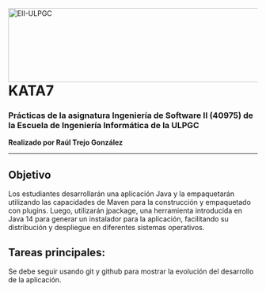<a href="https://www.eii.ulpgc.es" target="_blank">
  <img src="https://www.eii.ulpgc.es/sites/default/files/eii-acron-mod.png" alt="EII-ULPGC" style="float: right; width: 516px; height: 150px;" />
</a>

# KATA7
### Prácticas de la asignatura Ingeniería de Software II (40975) de la Escuela de Ingeniería Informática de la ULPGC  
**Realizado por Raúl Trejo González**

---

## Objetivo
Los estudiantes desarrollarán una aplicación Java y la empaquetarán utilizando las capacidades de Maven para la construcción y empaquetado con plugins. Luego, utilizarán jpackage, una herramienta introducida en Java 14 para generar un instalador para la aplicación, facilitando su distribución y despliegue en diferentes sistemas operativos.


## Tareas principales:
Se debe seguir usando git y github para mostrar la evolución del desarrollo de la aplicación.
